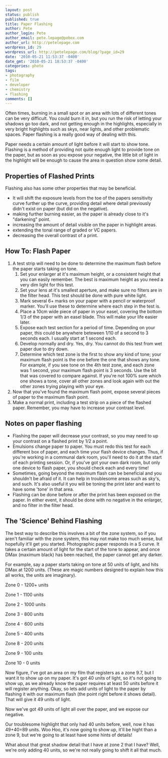 ```yaml
---
layout: post
status: publish
published: true
title: Paper Flashing
author: Pete
author_login: Pete
author_email: pete.lepage@pobox.com
author_url: http://petelepage.com
wordpress_id: 29
wordpress_url: http://petelepage.com/blog/?page_id=29
date: '2010-05-21 11:53:37 -0400'
date_gmt: '2010-05-21 18:53:37 -0400'
categories: photo
tags:
- photography
- film
- developer
- chemistry
- flashing
comments: []
---
```

<p>Often times, burning in a small spot or an area with lots of different tones can be very difficult. You could burn it in, but you run the risk of letting your shadows go too dark, and not getting enough in the highlights, especially in very bright highlights such as skys, near lights, and other problematic spaces. Paper flashing is a really good way of dealing with this.</p>
<p>Paper needs a certain amount of light before it will start to show tone. Flashing is a method of providing not quite enough light to provide tone on the paper, but as soon as you expose your negative, the little bit of light in the highlight will be enough to cause the area in question show some detail.</p>
<h2>Properties of Flashed Prints</h2>
<p>Flashing also has some other properties that may be beneficial.</p>
<ul>
<li>It will shift the exposure levels from the toe of the papers sensitivity curve further up the curve, providing detail where detail previously didn't exist on paper (but did on the negative).</li>
<li>making further burning easier, as the paper is already close to it's "darkening" point.</li>
<li>increasing the amount of detail visible on the paper in highlight areas.</li>
<li>extending the tonal range of graded or VC papers.</li>
<li>decreasing the overall contrast of a print.</li>
</ul>
<h2>How To: Flash Paper</h2>
<ol>
<li>A test strip will need to be done to determine the maximum flash before the paper starts taking on tone.
<ol>
<li>Set your enlarger at it's maximum height, or a consistent height that you can easily remember. The best is maximum height as you need a very dim light for this test.</li>
<li>Set your lens at it's smallest aperture, and make sure no filters are in the filter head. This test should be done with pure white light.</li>
<li>Mark several 6+ marks on your paper with a pencil or waterproof marker. You'll use these to determine where each step in the test is.</li>
<li>Place a 10cm wide piece of paper in your easel, covering the bottom 1/3 of the paper with an easel blade. This will make your life easier later.</li>
<li>Expose each test section for a period of time. Depending on your paper, this could be anywhere beteween 1/10 of a second to 3 seconds each. I usually start at 1 second each.</li>
<li>Develop normally and dry. Yes, dry. You cannot do this test from wet paper due to dry down.</li>
<li>Determine which test zone is the first to show any kind of tone; your maximum flash point is the one before the one that shows any tone. For example, if you see tone on the 4th test zone, and each zone was 1 second, your maximum flash point is 3 seconds. Use the bit that was covered to compare against. If you're not 100% sure which one shows a tone, cover all other zones and look again with out the other zones trying playing with your eye.</li>
</ol>
</li>
<li>Now that you've found the maximum flash point, expose several pieces of paper to the maximum flash point.</li>
<li>Make a normal print, including a test strip on a piece of the flashed paper. Remember, you may have to increase your contrast level.</li>
</ol>
<h2>Notes on paper flashing</h2>
<ul>
<li>Flashing the paper will decrease your contrast, so you may need to up your contrast on a flashed print by 1/2 a point.</li>
<li>Emulsions change paper to paper. You must redo this test for each different box of paper, and each time your flash device changes. Thus, if you're working in a communal dark room, you'll need to do it at the start of each printing session.  Or, if you've got your own dark room, but only one device to flash paper, you should check each and every time!</li>
<li>Sometimes, going beyond the maximum flash can be beneficial and you shouldn't be afraid of it. It can help in troublesome areas such as sky's, and such. It's also useful it you will be toning the print later and want to have some 'tone' in that area.</li>
<li>Flashing can be done before or after the print has been exposed on the paper. In either event, it should be done with no negative in the enlarger, and no filter in the filter head.</li>
</ul>
<h2>The 'Science' Behind Flashing</h2>
<p>The best way to describe this involves a bit of the zone system, so if you aren't familiar with the zone system, this may not make too much sense, but hopefully it'll get you started. Photographic paper responds in a S curve. It takes a certain amount of light for the start of the tone to appear, and once DMax (maximum black) has been reached, the paper cannot get any darker.</p>
<p>For example, say a paper starts taking on tone at 50 units of light, and hits DMax at 1200 units. (These are magic numbers designed to explain how this all works, the units are imaginary).</p>
<p>Zone 0 - 1200+ units</p>
<p>Zone 1 - 1100 units</p>
<p>Zone 2 - 1000 units</p>
<p>Zone 3 - 800 units</p>
<p>Zone 4 - 600 units</p>
<p>Zone 5 - 400 units</p>
<p>Zone 8 - 200 units</p>
<p>Zone 9 - 100 units</p>
<p>Zone 10 - 0 units</p>
<p>Now figure, I've got an area on my film that registers as a zone 9.7, but I want it to show up on my paper. It's got 40 units of light, so it's not going to show up, as we already know the paper requires at least 50 units before it will register anything. Okay, so lets add units of light to the paper by flashing it with our maximum flash (the point right before it shows detail). That will give it 49 units of light.</p>
<p>Now we've got 49 units of light all over the paper, and we expose our negative.</p>
<p>Our troublesome highlight that only had 40 units before, well, now it has 49+40=89 units. Woo Hoo, it's now going to show up, it'll be hight than a zone 9, but we're going to at least have some hints of details!</p>
<p>What about that great shadow detail that I have at zone 2 that I have? Well, we're only adding 40 units, so we're not really going to shift it all that much.</p>
